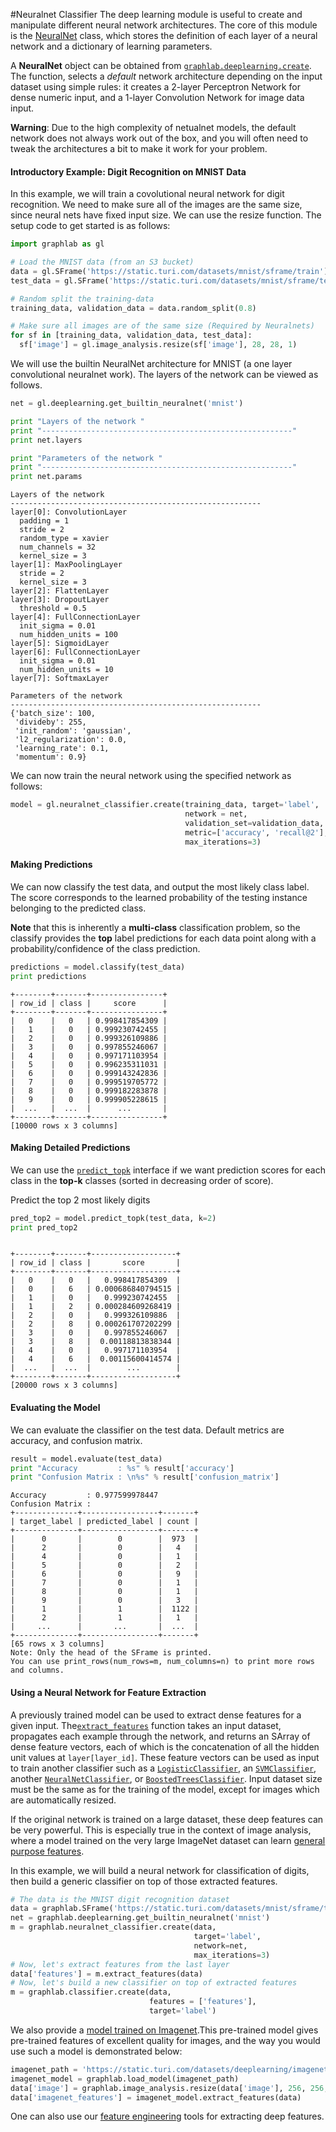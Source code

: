 <script src="../turi/js/recview.js"></script>
#Neuralnet Classifier
The deep learning module is useful to create and manipulate different neural
network architectures. The core of this module is the
[NeuralNet](https://turi.com/products/create/docs/generated/graphlab.neuralnet_classifier.NeuralNetClassifier.html)
class, which stores the definition of each layer of a neural network and
a dictionary of learning parameters.

A **NeuralNet** object can be obtained from [`graphlab.deeplearning.create`](https://turi.com/products/create/docs/generated/graphlab.deeplearning.create.html).
The function, selects a *default* network architecture depending on the input
dataset using simple rules: it creates a 2-layer Perceptron Network for dense
numeric input, and a 1-layer Convolution Network for image data input.

**Warning**: Due to the high complexity of netualnet models, the default
network does not always work out of the box, and you will often need to tweak
the architectures a bit to make it work for your problem.


#### Introductory Example: Digit Recognition on MNIST Data


In this example, we will train a covolutional neural network for digit
recognition.  We need to make sure all of the images are the same size, since
neural nets have fixed input size. We can use the resize function. The setup
code to get started is as follows:

```python
import graphlab as gl

# Load the MNIST data (from an S3 bucket)
data = gl.SFrame('https://static.turi.com/datasets/mnist/sframe/train')
test_data = gl.SFrame('https://static.turi.com/datasets/mnist/sframe/test')

# Random split the training-data
training_data, validation_data = data.random_split(0.8)

# Make sure all images are of the same size (Required by Neuralnets)
for sf in [training_data, validation_data, test_data]:
  sf['image'] = gl.image_analysis.resize(sf['image'], 28, 28, 1)
```


We will use the builtin NeuralNet architecture for MNIST (a one layer
convolutional neuralnet work). The layers of the network can be viewed
as follows.

```python
net = gl.deeplearning.get_builtin_neuralnet('mnist')

print "Layers of the network "
print "--------------------------------------------------------"
print net.layers

print "Parameters of the network "
print "--------------------------------------------------------"
print net.params
```
```no-highlight
Layers of the network
--------------------------------------------------------
layer[0]: ConvolutionLayer
  padding = 1
  stride = 2
  random_type = xavier
  num_channels = 32
  kernel_size = 3
layer[1]: MaxPoolingLayer
  stride = 2
  kernel_size = 3
layer[2]: FlattenLayer
layer[3]: DropoutLayer
  threshold = 0.5
layer[4]: FullConnectionLayer
  init_sigma = 0.01
  num_hidden_units = 100
layer[5]: SigmoidLayer
layer[6]: FullConnectionLayer
  init_sigma = 0.01
  num_hidden_units = 10
layer[7]: SoftmaxLayer

Parameters of the network
--------------------------------------------------------
{'batch_size': 100,
 'divideby': 255,
 'init_random': 'gaussian',
 'l2_regularization': 0.0,
 'learning_rate': 0.1,
 'momentum': 0.9}
```

We can now train the neural network using the specified network as follows:

```python
model = gl.neuralnet_classifier.create(training_data, target='label',
                                       network = net,
                                       validation_set=validation_data,
                                       metric=['accuracy', 'recall@2'],
                                       max_iterations=3)
```

#### Making Predictions

We can now classify the test data, and output the most likely class label. The
score corresponds to the learned probability of the testing instance belonging
to the predicted class.

**Note** that this is inherently a **multi-class** classification problem, so
the classify provides the **top** label predictions for each data point along
with a probability/confidence of the class prediction.

```python
predictions = model.classify(test_data)
print predictions
```
```no-highlight
+--------+-------+----------------+
| row_id | class |     score      |
+--------+-------+----------------+
|   0    |   0   | 0.998417854309 |
|   1    |   0   | 0.999230742455 |
|   2    |   0   | 0.999326109886 |
|   3    |   0   | 0.997855246067 |
|   4    |   0   | 0.997171103954 |
|   5    |   0   | 0.996235311031 |
|   6    |   0   | 0.999143242836 |
|   7    |   0   | 0.999519705772 |
|   8    |   0   | 0.999182283878 |
|   9    |   0   | 0.999905228615 |
|  ...   |  ...  |      ...       |
+--------+-------+----------------+
[10000 rows x 3 columns]
```


#### Making Detailed Predictions

We can use the [`predict_topk`](https://turi.com/products/create/docs/generated/graphlab.neuralnet_classifier.NeuralNetClassifier.predict_topk.html) interface if we want prediction scores for
each class in the **top-k** classes (sorted in decreasing order of score).

Predict the top 2 most likely digits

```python
pred_top2 = model.predict_topk(test_data, k=2)
print pred_top2
```
```no-highlight

+--------+-------+-------------------+
| row_id | class |       score       |
+--------+-------+-------------------+
|   0    |   0   |   0.998417854309  |
|   0    |   6   | 0.000686840794515 |
|   1    |   0   |   0.999230742455  |
|   1    |   2   | 0.000284609268419 |
|   2    |   0   |   0.999326109886  |
|   2    |   8   | 0.000261707202299 |
|   3    |   0   |   0.997855246067  |
|   3    |   8   |  0.00118813838344 |
|   4    |   0   |   0.997171103954  |
|   4    |   6   |  0.00115600414574 |
|  ...   |  ...  |        ...        |
+--------+-------+-------------------+
[20000 rows x 3 columns]
```

#### Evaluating the Model

We can evaluate the classifier on the test data. Default metrics are accuracy,
and confusion matrix.

```python
result = model.evaluate(test_data)
print "Accuracy         : %s" % result['accuracy']
print "Confusion Matrix : \n%s" % result['confusion_matrix']
```
```no-highlight
Accuracy         : 0.977599978447
Confusion Matrix :
+--------------+-----------------+-------+
| target_label | predicted_label | count |
+--------------+-----------------+-------+
|      0       |        0        |  973  |
|      2       |        0        |   4   |
|      4       |        0        |   1   |
|      5       |        0        |   2   |
|      6       |        0        |   9   |
|      7       |        0        |   1   |
|      8       |        0        |   1   |
|      9       |        0        |   3   |
|      1       |        1        |  1122 |
|      2       |        1        |   1   |
|     ...      |       ...       |  ...  |
+--------------+-----------------+-------+
[65 rows x 3 columns]
Note: Only the head of the SFrame is printed.
You can use print_rows(num_rows=m, num_columns=n) to print more rows and columns.
```

#### Using a Neural Network for Feature Extraction

A previously trained model can be used to extract dense features for a given input. The[`extract_features`](https://turi.com/products/create/docs/generated/graphlab.neuralnet_classifier.NeuralNetClassifier.extract_features.html) function takes an input dataset, propagates each example through the network, and returns an SArray of dense feature vectors, each of which is the concatenation of all the hidden unit values at `layer[layer_id]`. These feature vectors can be used as input to train another classifier such as a [`LogisticClassifier`](https://turi.com/products/create/docs/generated/graphlab.logistic_classifier.LogisticClassifier.html), an [`SVMClassifier`](https://turi.com/products/create/docs/generated/graphlab.svm_classifier.SVMClassifier.html), another [`NeuralNetClassifier`](https://turi.com/products/create/docs/generated/graphlab.neuralnet_classifier.NeuralNetClassifier.html), or [`BoostedTreesClassifier`](https://turi.com/products/create/docs/generated/graphlab.boosted_trees_classifier.BoostedTreesClassifier.html). Input dataset size must be the same as for the training of the model, except for images which are automatically resized.

If the original network is trained on a large dataset, these deep features can be very powerful. This is especially true in the context of image analysis, where a model trained on the very large ImageNet dataset can learn [general purpose features](http://blog.turi.com/deep-learning-blog-post).

In this example, we will build a neural network for classification of digits, then build a generic classifier on top of those extracted features.

```python
# The data is the MNIST digit recognition dataset
data = graphlab.SFrame('https://static.turi.com/datasets/mnist/sframe/train6k')
net = graphlab.deeplearning.get_builtin_neuralnet('mnist')
m = graphlab.neuralnet_classifier.create(data,
                                         target='label',
                                         network=net,
                                         max_iterations=3)
# Now, let's extract features from the last layer
data['features'] = m.extract_features(data)
# Now, let's build a new classifier on top of extracted features
m = graphlab.classifier.create(data,
                               features = ['features'],
                               target='label')
```

We also provide a [model trained on Imagenet](http://www.cs.toronto.edu/~fritz/absps/imagenet.pdf).This pre-trained model gives pre-trained features of excellent quality for images, and the way you would use such a model is demonstrated below:

```python
imagenet_path = 'https://static.turi.com/datasets/deeplearning/imagenet_model_iter45'
imagenet_model = graphlab.load_model(imagenet_path)
data['image'] = graphlab.image_analysis.resize(data['image'], 256, 256, 3)
data['imagenet_features'] = imagenet_model.extract_features(data)
```

One can also use our [feature engineering](../feature-engineering/deep_feature_extractor.md) tools for extracting deep features.

